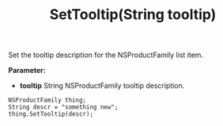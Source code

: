 ﻿---
uid: crmscript_ref_NSProductFamily_SetTooltip
title: SetTooltip(String tooltip)
intellisense: NSProductFamily.SetTooltip
keywords: NSProductFamily, SetTooltip
so.topic: reference
---

Set the tooltip description for the NSProductFamily list item.

**Parameter:** 
 - **tooltip** String NSProductFamily tooltip description.

```crmscript
NSProductFamily thing;
String descr = "something new";
thing.SetTooltip(descr);
```

